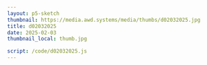 ```yaml
---
layout: p5-sketch
thumbnail: https://media.awd.systems/media/thumbs/d02032025.jpg
title: d02032025
date: 2025-02-03
thumbnail_local: thumb.jpg

script: /code/d02032025.js
---
```

